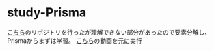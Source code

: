 # study-Prisma
[こちら](https://github.com/dz0o0/study-GraphQL)のリポジトリを行ったが理解できない部分があったので要素分解し、
Prismaからまずは学習。
[こちら](https://www.youtube.com/watch?v=9mE1j1vzUAQ)の動画を元に実行
